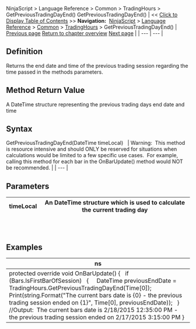 ﻿
NinjaScript > Language Reference > Common > TradingHours > GetPreviousTradingDayEnd()
GetPreviousTradingDayEnd()
| << [Click to Display Table of Contents](getprevioustradingdayend.md) >> **Navigation:**     [NinjaScript](ninjascript-1.md) > [Language Reference](language_reference_wip-1.md) > [Common](common-1.md) > [TradingHours](tradinghours-1.md) > GetPreviousTradingDayEnd() | [Previous page](tradinghoursget-1.md) [Return to chapter overview](tradinghours-1.md) [Next page](holidays-1.md) |
| --- | --- |
## Definition
Returns the end date and time of the previous trading session regarding the time passed in the methods parameters.
 
## Method Return Value
A DateTime structure representing the previous trading days end date and time
 
## Syntax
GetPreviousTradingDayEnd(DateTime timeLocal)
 
| Warning:  This method is resource intensive and should ONLY be reserved for situations when calculations would be limited to a few specific use cases.  For example, calling this method for each bar in the OnBarUpdate() method would NOT be recommended. |
| --- |
 
## Parameters
| timeLocal | An DateTime structure which is used to calculate the current trading day |
| --- | --- |
## 
 
## Examples
| ns |
| --- |
| protected override void OnBarUpdate() {    if (Bars.IsFirstBarOfSession)    {      DateTime previousEndDate = TradingHours.GetPreviousTradingDayEnd(Time[0]);        Print(string.Format("The current bars date is {0} - the previous trading session ended on {1}", Time[0], previousEndDate));    }    //Output:  The current bars date is 2/18/2015 12:35:00 PM - the previous trading session ended on 2/17/2015 3:15:00 PM } |

